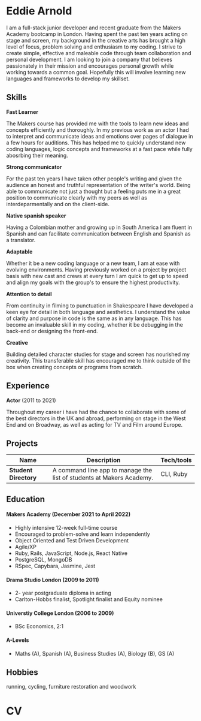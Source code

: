 # Eddie Arnold

  I am a full-stack junior developer and recent graduate from the Makers Academy bootcamp in London. Having spent the past ten years acting on stage and screen, my background in the creative arts has brought a high level of focus, problem solving and enthusiasm to my coding. I strive to create simple, effective and maleable code through team collaboration and personal development. I am looking to join a company that believes passionately in their mission and encourages personal growth while working towards a common goal. Hopefully this will involve learning new languages and frameworks to develop my skillset.

## Skills
**Fast Learner**

The Makers course has provided me with the tools to learn new ideas and concepts efficiently and thoroughly. In my previous work as an actor I had to interpret and communicate ideas and emotions over pages of dialogue in a few hours for auditions. This has helped me to quickly understand new coding languages, logic concepts and frameworks at a fast pace while fully abosrbing their meaning.

**Strong communicator**

For the past ten years I have taken other people's writing and given the audience an honest and truthful representation of the writer's world. Being able to communicate not just a thought but a feeling puts me in a great position to communicate clearly with my peers as well as interdeparmentally and on the client-side.

**Native spanish speaker**

Having a Colombian mother and growing up in South America I am fluent in Spanish and can facilitate communication between English and Spanish as a translator.

**Adaptable**

Whether it be a new coding language or a new team, I am at ease with evolving environments. Having previously worked on a project by project basis with new cast and crews at every turn I am quick to get up to speed and align my goals with the group's to ensure the highest productivity.

**Attention to detail**

From continuity in filming to punctuation in Shakespeare I have developed a keen eye for detail in both language and aesthetics. I understand the value of clarity and purpose in code is the same as in any language. This has become an invaluable skill in my coding, whether it be debugging in the back-end or designing the front-end.

**Creative**

Building detailed character studies for stage and screen has nourished my creativity. This transferable skill has encouraged me to think outside of the box when creating concepts or programs from scratch. 

## Experience

**Actor** (2011 to 2021)

Throughout my career i have had the chance to collaborate with some of the best directors in the UK and abroad, performing on stage in the West End and on Broadway, as well as acting for TV and Film around Europe.

## Projects

| Name                         | Description       | Tech/tools        |
| ---------------------------- | ----------------- | ----------------- |
| **Student Directory**        | A command line app to manage the list of students at Makers Academy. | CLI, Ruby         |


## Education

#### Makers Academy (December 2021 to April 2022)
- Highly intensive 12-week full-time course
- Encouraged to problem-solve and learn independently 
- Object Oriented and Test Driven Development
- Agile/XP
- Ruby, Rails, JavaScript, Node.js, React Native
- PostgreSQL, MongoDB
- RSpec, Capybara, Jasmine, Jest

#### Drama Studio London (2009 to 2011)
- 2- year postgraduate diploma in acting
- Carlton-Hobbs finalist, Spotlight finalist and Equity nominee

#### Universtiy College London (2006 to 2009)
- BSc Economics, 2:1

#### A-Levels
- Maths (A), Spanish (A), Business Studies (A), Biology (B), GS (A)

## Hobbies
running, cycling, furniture restoration and woodwork 
# CV
